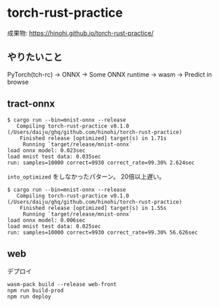 # torch-rust-practice

成果物: https://hinohi.github.io/torch-rust-practice/

## やりたいこと

PyTorch(tch-rc) → ONNX → Some ONNX runtime → wasm → Predict in browse

## tract-onnx

```
$ cargo run --bin=mnist-onnx --release
   Compiling torch-rust-practice v0.1.0 (/Users/daiju/ghq/github.com/hinohi/torch-rust-practice)
    Finished release [optimized] target(s) in 1.71s
     Running `target/release/mnist-onnx`
load onnx model: 0.023sec
load mnist test data: 0.035sec
run: samples=10000 correct=9930 correct_rate=99.30% 2.624sec
```

`into_optimized` をしなかったパターン。
20倍以上遅い。

```
$ cargo run --bin=mnist-onnx --release
   Compiling torch-rust-practice v0.1.0 (/Users/daiju/ghq/github.com/hinohi/torch-rust-practice)
    Finished release [optimized] target(s) in 1.55s
     Running `target/release/mnist-onnx`
load onnx model: 0.006sec
load mnist test data: 0.025sec
run: samples=10000 correct=9930 correct_rate=99.30% 56.626sec
```

## web

デプロイ

```
wasm-pack build --release web-front
npm run build-prod
npm run deploy
```

